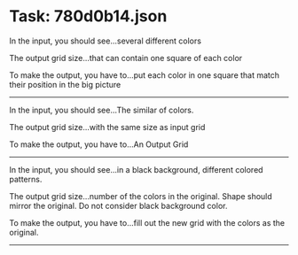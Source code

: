 # Task: 780d0b14.json

In the input, you should see...several different colors

The output grid size...that can contain one square of each color

To make the output, you have to...put each color in one square that match their position in the big picture

---

In the input, you should see...The similar of colors.

The output grid size...with the same size as input grid

To make the output, you have to...An Output Grid

---

In the input, you should see...in a black background, different colored patterns.

The output grid size...number of the colors in the original. Shape should mirror the original. Do not consider black background color.

To make the output, you have to...fill out the new grid with the colors as the original.

---

